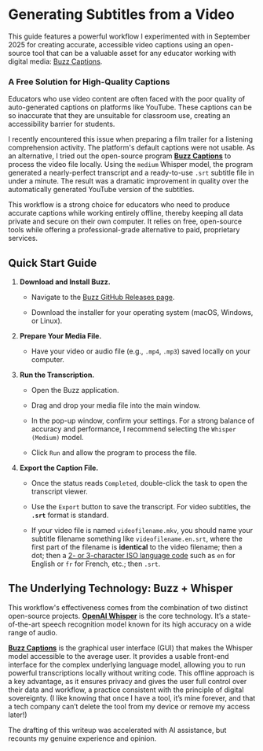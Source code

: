 # Generating Subtitles from a Video

This guide features a powerful workflow I experimented with in September 2025 for creating accurate, accessible video captions using an open-source tool that can be a valuable asset for any educator working with digital media: [Buzz Captions](https://buzzcaptions.com/).

### A Free Solution for High-Quality Captions

Educators who use video content are often faced with the poor quality of auto-generated captions on platforms like YouTube. These captions can be so inaccurate that they are unsuitable for classroom use, creating an accessibility barrier for students.

I recently encountered this issue when preparing a film trailer for a listening comprehension activity. The platform's default captions were not usable. As an alternative, I tried out the open-source program [**Buzz Captions**](https://buzzcaptions.com/) to process the video file locally. Using the `medium` Whisper model, the program generated a nearly-perfect transcript and a ready-to-use `.srt` subtitle file in under a minute. The result was a dramatic improvement in quality over the automatically generated YouTube version of the subtitles.

This workflow is a strong choice for educators who need to produce accurate captions while working entirely offline, thereby keeping all data private and secure on their own computer. It relies on free, open-source tools while offering a professional-grade alternative to paid, proprietary services.

## Quick Start Guide

1.  **Download and Install Buzz.**
    
    -   Navigate to the [Buzz GitHub Releases page](https://github.com/chidiwilliams/buzz/releases).
        
    -   Download the installer for your operating system (macOS, Windows, or Linux).
        
2.  **Prepare Your Media File.**
    
    -   Have your video or audio file (e.g., `.mp4`, `.mp3`) saved locally on your computer.
        
3.  **Run the Transcription.**
    
    -   Open the Buzz application.
        
    -   Drag and drop your media file into the main window.
        
    -   In the pop-up window, confirm your settings. For a strong balance of accuracy and performance, I recommend selecting the `Whisper (Medium)` model.
        
    -   Click `Run` and allow the program to process the file.
        
4.  **Export the Caption File.**
    
    -   Once the status reads `Completed`, double-click the task to open the transcript viewer.
        
    -   Use the `Export` button to save the transcript. For video subtitles, the **`.srt`** format is standard.
  
    -   If your video file is named `videofilename.mkv`, you should name your subtitle filename something like `videofilename.en.srt`, where the first part of the filename is **identical** to the video filename; then a dot; then a [2- or 3-character ISO language code](https://en.wikipedia.org/wiki/List_of_ISO_639_language_codes) such as `en` for English or `fr` for French, etc.; then `.srt`.
        

## The Underlying Technology: Buzz + Whisper

This workflow's effectiveness comes from the combination of two distinct open-source projects. **[OpenAI Whisper](https://openai.com/index/whisper/)** is the core technology. It’s a state-of-the-art speech recognition model known for its high accuracy on a wide range of audio.

**[Buzz Captions](https://buzzcaptions.com/)** is the graphical user interface (GUI) that makes the Whisper model accessible to the average user. It provides a usable front-end interface for the complex underlying language model, allowing you to run powerful transcriptions locally without writing code. This offline approach is a key advantage, as it ensures privacy and gives the user full control over their data and workflow, a practice consistent with the principle of digital sovereignty. (I like knowing that once I have a tool, it’s mine forever, and that a tech company can’t delete the tool from my device or remove my access later!)

The drafting of this writeup was accelerated with AI assistance, but recounts my genuine experience and opinion.